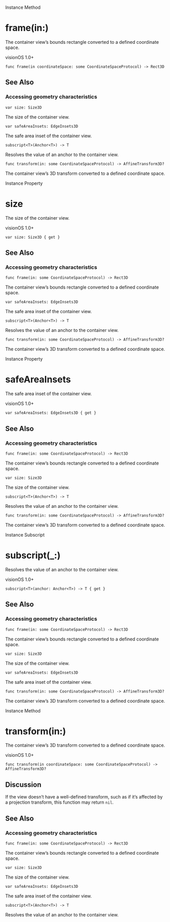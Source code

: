 Instance Method

# frame(in:)

The container view’s bounds rectangle converted to a defined coordinate space.

visionOS 1.0+

    
    
    func frame(in coordinateSpace: some CoordinateSpaceProtocol) -> Rect3D

## See Also

### Accessing geometry characteristics

`var size: Size3D`

The size of the container view.

`var safeAreaInsets: EdgeInsets3D`

The safe area inset of the container view.

`subscript<T>(Anchor<T>) -> T`

Resolves the value of an anchor to the container view.

`func transform(in: some CoordinateSpaceProtocol) -> AffineTransform3D?`

The container view’s 3D transform converted to a defined coordinate space.

Instance Property

# size

The size of the container view.

visionOS 1.0+

    
    
    var size: Size3D { get }

## See Also

### Accessing geometry characteristics

`func frame(in: some CoordinateSpaceProtocol) -> Rect3D`

The container view’s bounds rectangle converted to a defined coordinate space.

`var safeAreaInsets: EdgeInsets3D`

The safe area inset of the container view.

`subscript<T>(Anchor<T>) -> T`

Resolves the value of an anchor to the container view.

`func transform(in: some CoordinateSpaceProtocol) -> AffineTransform3D?`

The container view’s 3D transform converted to a defined coordinate space.

Instance Property

# safeAreaInsets

The safe area inset of the container view.

visionOS 1.0+

    
    
    var safeAreaInsets: EdgeInsets3D { get }

## See Also

### Accessing geometry characteristics

`func frame(in: some CoordinateSpaceProtocol) -> Rect3D`

The container view’s bounds rectangle converted to a defined coordinate space.

`var size: Size3D`

The size of the container view.

`subscript<T>(Anchor<T>) -> T`

Resolves the value of an anchor to the container view.

`func transform(in: some CoordinateSpaceProtocol) -> AffineTransform3D?`

The container view’s 3D transform converted to a defined coordinate space.

Instance Subscript

# subscript(_:)

Resolves the value of an anchor to the container view.

visionOS 1.0+

    
    
    subscript<T>(anchor: Anchor<T>) -> T { get }

## See Also

### Accessing geometry characteristics

`func frame(in: some CoordinateSpaceProtocol) -> Rect3D`

The container view’s bounds rectangle converted to a defined coordinate space.

`var size: Size3D`

The size of the container view.

`var safeAreaInsets: EdgeInsets3D`

The safe area inset of the container view.

`func transform(in: some CoordinateSpaceProtocol) -> AffineTransform3D?`

The container view’s 3D transform converted to a defined coordinate space.

Instance Method

# transform(in:)

The container view’s 3D transform converted to a defined coordinate space.

visionOS 1.0+

    
    
    func transform(in coordinateSpace: some CoordinateSpaceProtocol) -> AffineTransform3D?

## Discussion

If the view doesn’t have a well-defined transform, such as if it’s affected by
a projection transform, this function may return `nil`.

## See Also

### Accessing geometry characteristics

`func frame(in: some CoordinateSpaceProtocol) -> Rect3D`

The container view’s bounds rectangle converted to a defined coordinate space.

`var size: Size3D`

The size of the container view.

`var safeAreaInsets: EdgeInsets3D`

The safe area inset of the container view.

`subscript<T>(Anchor<T>) -> T`

Resolves the value of an anchor to the container view.

